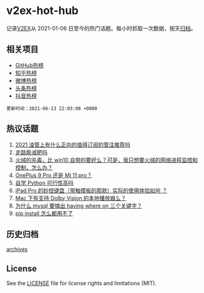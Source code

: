 # v2ex-hot-hub

 记录[V2EX](https://www.v2ex.com/)从 2021-01-06 日至今的热门话题。每小时抓取一次数据，按天[归档](archives)。
 
 ## 相关项目

- [GitHub热榜](https://github.com/snaildev/github-hot-hub)
- [知乎热榜](https://github.com/snaildev/zhihu-hot-hub)
- [微博热榜](https://github.com/snaildev/weibo-hot-hub)
- [头条热榜](https://github.com/snaildev/toutiao-hot-hub)
- [抖音热榜](https://github.com/snaildev/douyin-hot-hub)


 `更新时间：2021-06-13 22:03:08 +0800`

## 热议话题

1. [2021 油管上有什么正向的值得订阅的管注推荐吗](https://www.v2ex.com/t/783183)
1. [走路能减肥吗](https://www.v2ex.com/t/783227)
1. [火绒的杀毒，比 win10 自带的要好么？可是，我只想要火绒的网络进程监控和控制，怎么办？](https://www.v2ex.com/t/783173)
1. [OnePlus 9 Pro 还是 Mi 11 pro？](https://www.v2ex.com/t/783185)
1. [自学 Python 可行性高吗](https://www.v2ex.com/t/783175)
1. [iPad Pro 的妙控键盘（带触摸板的那款）实际的使用体验如何 ？](https://www.v2ex.com/t/783170)
1. [Mac 下有支持 Dolby Vision 的本地播放器么？](https://www.v2ex.com/t/783200)
1. [为什么 mysql 要搞出 having where on 三个关键字？](https://www.v2ex.com/t/783215)
1. [pip install 怎么都用不了](https://www.v2ex.com/t/783219)

## 历史归档

[archives](archives)

## License

See the [LICENSE](LICENSE) file for license rights and limitations (MIT).
